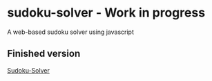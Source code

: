 # sudoku-solver - Work in progress
A web-based sudoku solver using javascript 

## Finished version 

[Sudoku-Solver](https://maykali.github.io/sudoku-solver/)
